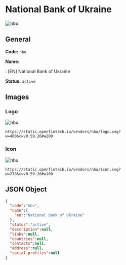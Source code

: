 
# National Bank of Ukraine 
![nbu](https://static.openfintech.io/vendors/nbu/logo.svg?w=400&c=v0.59.26#w200)  

## General 
 
**Code:** `nbu` 
 
**Name:** 
 
:	[EN] National Bank of Ukraine 
 
**Status:** `active` 
 

## Images 

### Logo 
 
![nbu](https://static.openfintech.io/vendors/nbu/logo.svg?w=400&c=v0.59.26#w200)  

```
https://static.openfintech.io/vendors/nbu/logo.svg?w=400&c=v0.59.26#w200
```  

### Icon 
 
![nbu](https://static.openfintech.io/vendors/nbu/icon.svg?w=278&c=v0.59.26#w100)  

```
https://static.openfintech.io/vendors/nbu/icon.svg?w=278&c=v0.59.26#w100
```  

## JSON Object 

```json
{
  "code":"nbu",
  "name":{
    "en":"National Bank of Ukraine"
  },
  "status":"active",
  "description":null,
  "links":null,
  "countries":null,
  "contacts":null,
  "address":null,
  "social_profiles":null
}
```  
